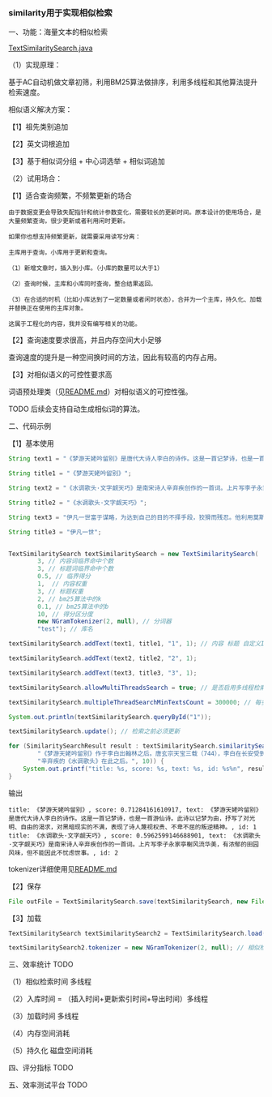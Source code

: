 ### similarity用于实现相似检索

一、功能：海量文本的相似检索

[TextSimilaritySearch.java](TextSimilaritySearch.java)

（1）实现原理：

基于AC自动机做文章初筛，利用BM25算法做排序，利用多线程和其他算法提升检索速度。

相似语义解决方案：

【1】祖先类别追加

【2】英文词根追加

【3】基于相似词分组 + 中心词选举 + 相似词追加


（2）试用场合： 

【1】适合查询频繁，不频繁更新的场合

```text
由于数据变更会导致失配指针和统计参数变化，需要较长的更新时间。原本设计的使用场合，是大量频繁查询，很少更新或者利用闲时更新。

如果你也想支持频繁更新，就需要采用读写分离：

主库用于查询，小库用于更新和查询。

（1）新增文章时，插入到小库。（小库的数量可以大于1）

（2）查询时候，主库和小库同时查询，整合结果返回。

（3）在合适的时机（比如小库达到了一定数量或者闲时状态），合并为一个主库，持久化、加载并替换正在使用的主库对象。

这属于工程化的内容，我并没有编写相关的功能。
```

【2】查询速度要求很高，并且内存空间大小足够

查询速度的提升是一种空间换时间的方法，因此有较高的内存占用。

【3】对相似语义的可控性要求高

词语预处理类（见[README.md](..%2Fpreprocess%2FREADME.md)）对相似语义的可控性强。

TODO 后续会支持自动生成相似词的算法。

二、代码示例

【1】基本使用
```java
String text1 = "《梦游天姥吟留别》是唐代大诗人李白的诗作。这是一首记梦诗，也是一首游仙诗。此诗以记梦为由，抒写了对光明、自由的渴求，对黑暗现实的不满，表现了诗人蔑视权贵、不卑不屈的叛逆精神。";

String title1 = "《梦游天姥吟留别》";

String text2 = "《水调歌头·文字觑天巧》是南宋诗人辛弃疾创作的一首词。上片写李子永家亭榭风流华美，有浓郁的田园风味，但不能因此不忧虑世事。";

String title2 = "《水调歌头·文字觑天巧》";

String text3 = "伊凡一世富于谋略，为达到自己的目的不择手段，狡猾而残忍。他利用莫斯科优越的地理优势，利用以往积累的财力贿赂金帐汗国统治阶层，又站在对清算封建分裂势力有利的教会一方，抑制以特维尔王公为首的莫斯科邻近各公国。";

String title3 = "伊凡一世";


TextSimilaritySearch textSimilaritySearch = new TextSimilaritySearch(
        3, // 内容词临界命中个数
        3, // 标题词临界命中个数
        0.5, // 临界得分
        1,  // 内容权重
        3, // 标题权重
        2, // bm25算法中的k
        0.1, // bm25算法中的b
        10, // 得分区分度
        new NGramTokenizer(2, null), // 分词器
        "test"); // 库名

textSimilaritySearch.addText(text1, title1, "1", 1); // 内容 标题 自定义ID 附加权重

textSimilaritySearch.addText(text2, title2, "2", 1);

textSimilaritySearch.addText(text3, title3, "3", 1);

textSimilaritySearch.allowMultiThreadsSearch = true; // 是否启用多线程检索

textSimilaritySearch.multipleThreadSearchMinTextsCount = 300000; // 每多少文本启用一个线程检索

System.out.println(textSimilaritySearch.queryById("1"));

textSimilaritySearch.update(); // 检索之前必须更新

for (SimilaritySearchResult result : textSimilaritySearch.similaritySearch(
        "《梦游天姥吟留别》作于李白出翰林之后。唐玄宗天宝三载（744），李白在长安受到权贵的排挤，被放出京，返回东鲁（在今山东）家园。" +
        "辛弃疾的《水调歌头》在此之后。", 10)) {
    System.out.printf("title: %s, score: %s, text: %s, id: %s%n", result.title, result.score, result.text, result.id);
}

```

输出
```text
title: 《梦游天姥吟留别》, score: 0.71284161610917, text: 《梦游天姥吟留别》是唐代大诗人李白的诗作。这是一首记梦诗，也是一首游仙诗。此诗以记梦为由，抒写了对光明、自由的渴求，对黑暗现实的不满，表现了诗人蔑视权贵、不卑不屈的叛逆精神。, id: 1
title: 《水调歌头·文字觑天巧》, score: 0.5962599146688901, text: 《水调歌头·文字觑天巧》是南宋诗人辛弃疾创作的一首词。上片写李子永家亭榭风流华美，有浓郁的田园风味，但不能因此不忧虑世事。, id: 2
```

tokenizer详细使用见[README.md](..%2Ftokenizer%2FREADME.md)

【2】保存
```java
File outFile = TextSimilaritySearch.save(textSimilaritySearch, new File("./test-lib"), true);
```

【3】加载
```java
TextSimilaritySearch textSimilaritySearch2 = TextSimilaritySearch.load(inFile, true);

textSimilaritySearch2.tokenizer = new NGramTokenizer(2, null); // 相似检索库和分词器是独立的
```

三、效率统计 TODO

（1）相似检索时间 多线程

（2）入库时间 = （插入时间+更新索引时间+导出时间）多线程

（3）加载时间 多线程

（4）内存空间消耗

（5）持久化 磁盘空间消耗

四、评分指标 TODO

五、效率测试平台 TODO